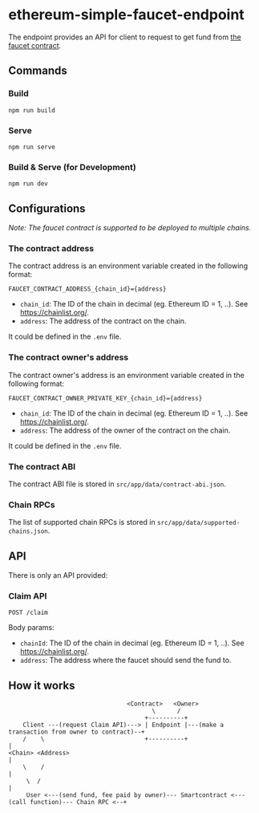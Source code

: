 # ethereum-simple-faucet-endpoint

The endpoint provides an API for client to request to get fund from [the faucet contract](https://github.com/linhntaim/ethereum-simple-faucet-contract).

## Commands

### Build

```
npm run build
```

### Serve

```
npm run serve
```

### Build & Serve (for Development)

```
npm run dev
```

## Configurations

_Note: The faucet contract is supported to be deployed to multiple chains._

### The contract address

The contract address is an environment variable created in the following format:

```
FAUCET_CONTRACT_ADDRESS_{chain_id}={address}
```

- `chain_id`: The ID of the chain in decimal (eg. Ethereum ID = 1, ..). See https://chainlist.org/.
- `address`: The address of the contract on the chain.

It could be defined in the `.env` file.

### The contract owner's address

The contract owner's address is an environment variable created in the following format:

```
FAUCET_CONTRACT_OWNER_PRIVATE_KEY_{chain_id}={address}
```

- `chain_id`: The ID of the chain in decimal (eg. Ethereum ID = 1, ..). See https://chainlist.org/.
- `address`: The address of the owner of the contract on the chain.

It could be defined in the `.env` file.

### The contract ABI

The contract ABI file is stored in `src/app/data/contract-abi.json`.

### Chain RPCs

The list of supported chain RPCs is stored in `src/app/data/supported-chains.json`.

## API

There is only an API provided:

### Claim API

```
POST /claim
```

Body params:
- `chainId`: The ID of the chain in decimal (eg. Ethereum ID = 1, ..). See https://chainlist.org/.
- `address`: The address where the faucet should send the fund to.

## How it works

```
                                 <Contract>   <Owner>
                                        \      /
                                      +----------+
    Client ---(request Claim API)---> | Endpoint |---(make a transaction from owner to contract)--+ 
    /    \                            +----------+                                                |
<Chain> <Address>                                                                                 |
    \    /                                                                                        |
     \  /                                                                                         |
     User <---(send fund, fee paid by owner)--- Smartcontract <---(call function)--- Chain RPC <--+

```